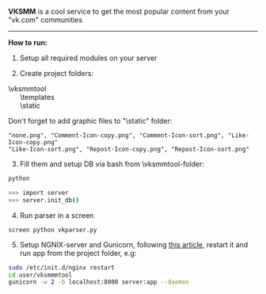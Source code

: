 <b>VKSMM</b> is a cool service to get the most popular content from your "vk.com" communities
<hr>
<b>How to run:</b>

1) Setup all required modules on your server 

2) Create project folders:

\vksmmtool <br>
&nbsp;&nbsp;&nbsp;&nbsp;&nbsp;&nbsp;\templates <br>
&nbsp;&nbsp;&nbsp;&nbsp;&nbsp;&nbsp;\static <br>

Don't forget to add graphic files to "\static" folder:<br>
```
"none.png", "Comment-Icon-copy.png", "Comment-Icon-sort.png", "Like-Icon-copy.png"
"Like-Icon-sort.png", "Repost-Icon-copy.png", "Repost-Icon-sort.png"
```

3) Fill them and setup DB via bash from \vksmmtool-folder:

```bash
python

>>> import server
>>> server.init_db()
```

4) Run parser in a screen

<code>screen python vkparser.py</code>

5) Setup NGNIX-server and Gunicorn, following  <a href="https://realpython.com/blog/python/kickstarting-flask-on-ubuntu-setup-and-deployment/">this article</a>, restart it and run app from the project folder, e.g:

```bash
sudo /etc/init.d/nginx restart
cd user/vksmmmtool
gunicorn -w 2 -b localhost:8000 server:app --daemon
```
